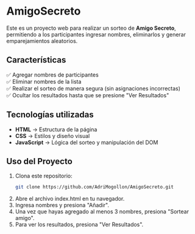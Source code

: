 # AmigoSecreto

Este es un proyecto web para realizar un sorteo de **Amigo Secreto**, permitiendo a los participantes ingresar nombres, eliminarlos y generar emparejamientos aleatorios.

## Características

✅ Agregar nombres de participantes  
✅ Eliminar nombres de la lista  
✅ Realizar el sorteo de manera segura (sin asignaciones incorrectas)  
✅ Ocultar los resultados hasta que se presione "Ver Resultados"  

## Tecnologías utilizadas

- **HTML** → Estructura de la página  
- **CSS** → Estilos y diseño visual  
- **JavaScript** → Lógica del sorteo y manipulación del DOM  

## Uso del Proyecto

1. Clona este repositorio:
   ```bash
   git clone https://github.com/AdriMogollon/AmigoSecreto.git
2. Abre el archivo index.html en tu navegador.
3. Ingresa nombres y presiona "Añadir".
4. Una vez que hayas agregado al menos 3 nombres, presiona "Sortear amigo".
5. Para ver los resultados, presiona "Ver Resultados".
